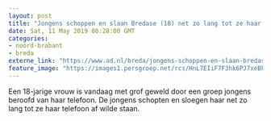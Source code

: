 ```yaml
---
layout: post
title: "Jongens schoppen en slaan Bredase (18) net zo lang tot ze haar telefoon geeft"
date: Sat, 11 May 2019 08:28:00 GMT
categories: 
- noord-brabant 
- breda 
externe_link: "https://www.ad.nl/breda/jongens-schoppen-en-slaan-bredase-18-net-zo-lang-tot-ze-haar-telefoon-geeft~a7759fd4/"
feature_image: "https://images1.persgroep.net/rcs/HnL7EIiF7F3hk6PJ7xeBkq4BOHA/diocontent/121718792/_fitwidth/400/?appId=21791a8992982cd8da851550a453bd7f&quality=0.7"
---
```


Een 18-jarige vrouw is vandaag met grof geweld door een groep jongens beroofd van haar telefoon. De jongens schopten en sloegen haar net zo lang tot ze haar telefoon af wilde staan.
